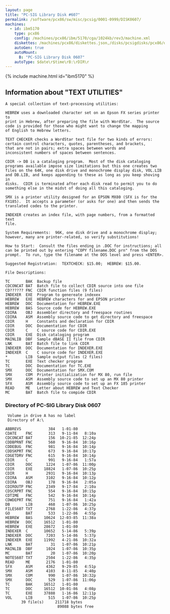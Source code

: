 ```yaml
---
layout: page
title: "PC-SIG Library Disk #607"
permalink: /software/pcx86/sw/misc/pcsig/0001-0999/DISK0607/
machines:
  - id: ibm5170
    type: pcx86
    config: /machines/pcx86/ibm/5170/cga/1024kb/rev3/machine.xml
    diskettes: /machines/pcx86/diskettes.json,/disks/pcsigdisks/pcx86/diskettes.json
    autoGen: true
    autoMount:
      B: "PC-SIG Library Disk 0607"
    autoType: $date\r$time\rB:\rDIR\r
---
```


{% include machine.html id="ibm5170" %}

## Information about "TEXT UTILITIES"

    A special collection of text-processing utilities:
    
    HEBREW uses a downloaded character set on an Epson FX series printer to
    print in Hebrew, after preparing the file with WordStar.  The source
    code is provided for those who might want to change the mapping
    of English to Hebrew letters.
    
    TEXT CHECKER checks a WordStar text file for two kinds of errors:
    certain control characters, quotes, parentheses, and brackets,
    that are not in pairs; extra spaces between words and
    inconsistent numbers of spaces between sentences.
    
    CDIR -> DB is a cataloging program.  Most of the disk cataloging
    programs available impose size limitations but this one creates two
    files on the 64K, one disk drive and monochrome display disk, VOL.LIB
    and DB.LIB, and keeps appending to these as long as you keep shoving in
    disks.  CDIR is terminated after each disk read to permit you to do
    something else in the midst of doing all this cataloging.
    
    SMX is a printer utility designed for an EPSON MX80 (SFX is for the
    FX185).  It accepts a parameter (or asks for one) and then sends the
    translated codes to the printer.
    
    INDEXER creates an index file, with page numbers, from a formatted text
    file.
    
    System Requirements:  96K, one disk drive and a monochrome display;
    however, many are printer-related, so verify substitutions!
    
    How to Start:  Consult the files ending in .DOC for instructions; all
    can be printed out by entering "COPY filename.DOC prn" from the DOS
    prompt.  To run, type the filename at the DOS level and press <ENTER>.
    
    Suggested Registration:  TEXTCHECK: $15.00;  HEBREW: $15.00.
    
    File Descriptions:
    
    TC       BAK  Backup file
    CDCONCAT BAT  Batch file to collect CDIR source into one file
    CD?????? FNC  CDIR function files (9 files)
    INDEXER  EXE  Program to genereate indexex
    HEBREW   EXE  HEBREW characters for and EPSON printer
    HEBREW   DOC  Documentation for HEBREW.EXE
    HEBREW   BAS  Source code for HEBREW.EXE
    CDIRA    OBJ  Assembler directory and freespace routines
    CDIRA    ASM  Assembly source code to get directory and freespace
    CDIR     H    Constants and declaration for CDIR
    CDIR     DOC  Documentation for CDIR
    CDIR     C    C source code for CDIR.EXE
    CDIR     EXE  Disk cataloging program
    MAINLIB  DBF  Sample dBASE II file from CDIR
    LNK      BAT  Batch file to link CDIR
    INDEXER  DOC  Documentation for INDEXER.EXE
    INDEXER  C    C source code for INDEXER.EXE
    *        LIB  Sample output files (2 files)
    TC       EXE  Text checker program
    TC       DOC  Documentation for TC.EXE
    SMX      DOC  Documentation for SMX.COM
    SMX      COM  Printer initialization for MX 80, run file
    SMX      ASM  Assembly source code to set up an MX 80 printer
    SFX      ASM  Assembly source code to set up an FX 185 printer
    READ     ME   Letter about HEBREW and Text Checker
    MC       BAT  Batch file to compide CDIR

### Directory of PC-SIG Library Disk 0607

     Volume in drive A has no label
     Directory of A:\

    ABBREVS            384   1-01-80
    CDATE    FNC       313   9-11-84   8:10a
    CDCONCAT BAT       156  10-21-85  12:24p
    CDDBPRNT FNC       560   9-16-84  10:16p
    CDDEBUG  FNC       981   9-16-84  10:14p
    CDDSKPRT FNC       673   9-16-84  10:17p
    CDGETDRV FNC       615   9-16-84  10:14p
    CDIR     C         991   9-16-84   1:57a
    CDIR     DOC      1224   1-07-86  11:00p
    CDIR     EXE     18824   1-07-86  10:25p
    CDIR     H        2931   9-16-84  10:13p
    CDIRA    ASM      3102   9-16-84  10:12p
    CDIRA    OBJ       178   9-16-84   2:05a
    CDIROUTP FNC      2349   9-17-84   2:10a
    CDSCRPRT FNC       554   9-16-84  10:15p
    CDTIME   FNC       542   9-16-84  10:14p
    CDWDEPRT FNC       751   9-16-84   1:42a
    DB       LIB       468   1-07-86  10:25p
    FILES607 TXT      2768   1-22-86   4:37p
    GO       BAT       533   1-22-86   4:55p
    HEBREW   BAS     10624  12-03-85  11:38a
    HEBREW   DOC     16512   1-01-80
    HEBREW   EXE     28672   1-01-80
    INDEXER  C       10652   5-14-86   5:39p
    INDEXER  DOC      7203   5-14-86   5:37p
    INDEXER  EXE     11992   4-21-86  10:32a
    LNK      BAT        31   1-07-86  10:21p
    MAINLIB  DBF      1024   1-07-86  10:35p
    MC       BAT        20   1-07-86  10:20p
    NOTES607 TXT      2504   1-22-86   4:35p
    READ     ME       2176   1-01-80
    SFX      ASM      4362   9-29-85   4:51p
    SMX      ASM      4103   8-11-85   4:40p
    SMX      COM       990   1-07-86  10:32p
    SMX      DOC       529   1-07-86  11:06p
    TC       BAK     16512   1-01-80
    TC       DOC     16512  10-01-86   4:08p
    TC       EXE     37888   1-16-86  12:11p
    VOL      LIB       515   1-07-86  10:25p
           39 file(s)     211718 bytes
                           89088 bytes free
